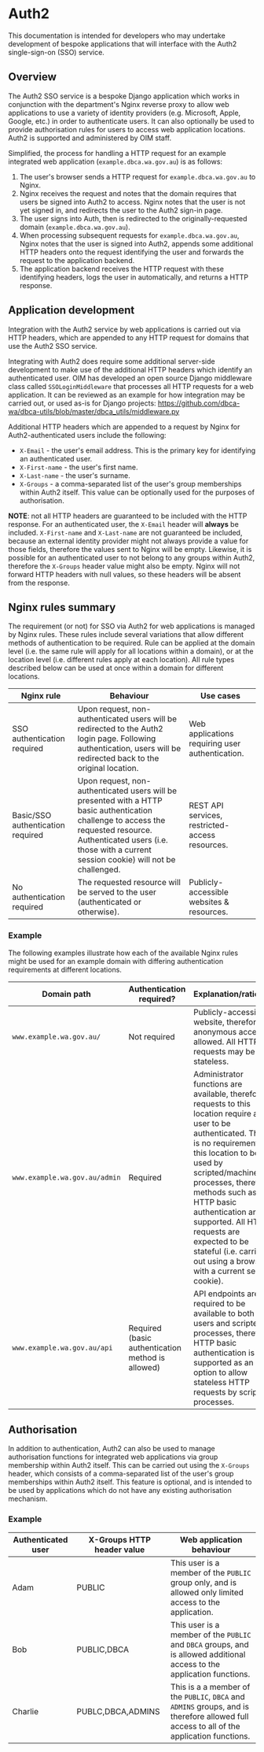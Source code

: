 # Auth2

This documentation is intended for developers who may undertake development of bespoke applications that will interface with the Auth2 single-sign-on (SSO) service.

## Overview

The Auth2 SSO service is a bespoke Django application which works in conjunction with the department's Nginx reverse proxy to allow web applications to use a variety of identity providers (e.g. Microsoft, Apple, Google, etc.) in order to authenticate users. It can also optionally be used to provide authorisation rules for users to access web application locations. Auth2 is supported and administered by OIM staff.

Simplified, the process for handling a HTTP request for an example integrated web application (`example.dbca.wa.gov.au`) is as follows:

1. The user's browser sends a HTTP request for `example.dbca.wa.gov.au` to Nginx.
1. Nginx receives the request and notes that the domain requires that users be signed into Auth2 to access. Nginx notes that the user is not yet signed in, and redirects the user to the Auth2 sign-in page.
1. The user signs into Auth, then is redirected to the originally-requested domain (`example.dbca.wa.gov.au`).
1. When processing subsequent requests for `example.dbca.wa.gov.au`, Nginx notes that the user is signed into Auth2, appends some additional HTTP headers onto the request identifying the user and forwards the request to the application backend.
1. The application backend receives the HTTP request with these identifying headers, logs the user in automatically, and returns a HTTP response.

## Application development

Integration with the Auth2 service by web applications is carried out via HTTP headers, which are appended to any HTTP request for domains that use the Auth2 SSO service.

Integrating with Auth2 does require some additional server-side development to make use of the additional HTTP headers which identify an authenticated user. OIM has developed an open source Django middleware class called `SSOLoginMiddleware` that processes all HTTP requests for a web application. It can be reviewed as an example for how integration may be carried out, or used as-is for Django projects: https://github.com/dbca-wa/dbca-utils/blob/master/dbca_utils/middleware.py

Additional HTTP headers which are appended to a request by Nginx for Auth2-authenticated users include the following:

- `X-Email` - the user's email address. This is the primary key for identifying an authenticated user.
- `X-First-name` - the user's first name.
- `X-Last-name` - the user's surname.
- `X-Groups` - a comma-separated list of the user's group memberships within Auth2 itself. This value can be optionally used for the purposes of authorisation.

**NOTE**: not all HTTP headers are guaranteed to be included with the HTTP response. For an authenticated user, the `X-Email` header will **always** be included. `X-First-name` and `X-Last-name` are not guaranteed be included, because an external identity provider might not always provide a value for those fields, therefore the values sent to Nginx will be empty. Likewise, it is possible for an authenticated user to not belong to any groups within Auth2, therefore the `X-Groups` header value might also be empty. Nginx will not forward HTTP headers with null values, so these headers will be absent from the response.

## Nginx rules summary

The requirement (or not) for SSO via Auth2 for web applications is managed by Nginx rules. These rules include several variations that allow different methods of authentication to be required. Rule can be applied at the domain level (i.e. the same rule will apply for all locations within a domain), or at the location level (i.e. different rules apply at each location). All rule types described below can be used at once within a domain for different locations.

| Nginx rule                        | Behaviour                                                                                                                                                                                                                   | Use cases                                       |
| --------------------------------- | --------------------------------------------------------------------------------------------------------------------------------------------------------------------------------------------------------------------------- | ----------------------------------------------- |
| SSO authentication required       | Upon request, non-authenticated users will be redirected to the Auth2 login page. Following authentication, users will be redirected back to the original location.                                                         | Web applications requiring user authentication. |
| Basic/SSO authentication required | Upon request, non-authenticated users will be presented with a HTTP basic authentication challenge to access the requested resource. Authenticated users (i.e. those with a current session cookie) will not be challenged. | REST API services, restricted-access resources. |
| No authentication required        | The requested resource will be served to the user (authenticated or otherwise).                                                                                                                                             | Publicly-accessible websites & resources.       |

### Example

The following examples illustrate how each of the available Nginx rules might be used for an example domain with differing authentication requirements at different locations.

| Domain path                   | Authentication required?                          | Explanation/rationale                                                                                                                                                                                                                                                                                                                                                                       |
| ----------------------------- | ------------------------------------------------- | ------------------------------------------------------------------------------------------------------------------------------------------------------------------------------------------------------------------------------------------------------------------------------------------------------------------------------------------------------------------------------------------- |
| `www.example.wa.gov.au/`      | Not required                                      | Publicly-accessible website, therefore anonymous access is allowed. All HTTP requests may be stateless.                                                                                                                                                                                                                                                                                     |
| `www.example.wa.gov.au/admin` | Required                                          | Administrator functions are available, therefore a requests to this location require a user to be authenticated. There is no requirement for this location to be used by scripted/machine processes, therefore methods such as HTTP basic authentication are not supported. All HTTP requests are expected to be stateful (i.e. carried out using a browser with a current session cookie). |
| `www.example.wa.gov.au/api`   | Required (basic authentication method is allowed) | API endpoints are required to be available to both users and scripted processes, therefore HTTP basic authentication is supported as an option to allow stateless HTTP requests by scripted processes.                                                                                                                                                                                      |

## Authorisation

In addition to authentication, Auth2 can also be used to manage authorisation functions for integrated web applications via group membership within Auth2 itself. This can be carried out using the `X-Groups` header, which consists of a comma-separated list of the user's group memberships within Auth2 itself. This feature is optional, and is intended to be used by applications which do not have any existing authorisation mechanism.

### Example

| Authenticated user | X-Groups HTTP header value | Web application behaviour                                                                                                                 |
| ------------------ | -------------------------- | ----------------------------------------------------------------------------------------------------------------------------------------- |
| Adam               | PUBLIC                     | This user is a member of the `PUBLIC` group only, and is allowed only limited access to the application.                                  |
| Bob                | PUBLIC,DBCA                | This user is a member of the `PUBLIC` and `DBCA` groups, and is allowed additional access to the application functions.                   |
| Charlie            | PUBLC,DBCA,ADMINS          | This is a a member of the `PUBLIC`, `DBCA` and `ADMINS` groups, and is therefore allowed full access to all of the application functions. |
